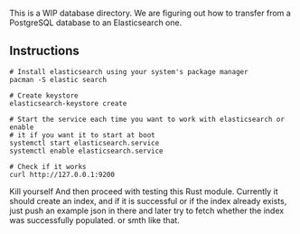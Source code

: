 This is a WIP database directory. We are figuring out how to transfer from a PostgreSQL database
to an Elasticsearch one.

## Instructions

```
# Install elasticsearch using your system's package manager
pacman -S elastic search

# Create keystore
elasticsearch-keystore create

# Start the service each time you want to work with elasticsearch or enable
# it if you want it to start at boot
systemctl start elasticsearch.service
systemctl enable elasticsearch.service

# Check if it works
curl http://127.0.0.1:9200
```

Kill yourself
And then proceed with testing this Rust module.
Currently it should create an index, and if it is successful or if the index
already exists, just push an example json in there and later try to fetch whether 
the index was successfully populated. or smth like that.
